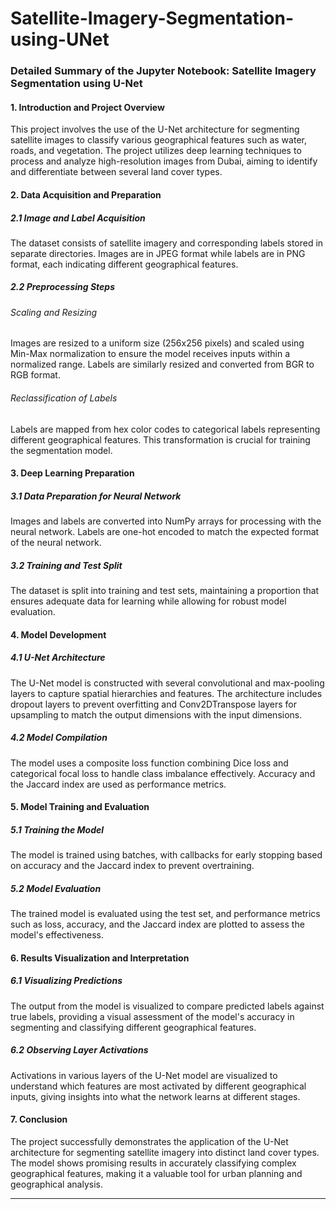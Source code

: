 # Satellite-Imagery-Segmentation-using-UNet

### Detailed Summary of the Jupyter Notebook: Satellite Imagery Segmentation using U-Net

#### 1. Introduction and Project Overview
This project involves the use of the U-Net architecture for segmenting satellite images to classify various geographical features such as water, roads, and vegetation. The project utilizes deep learning techniques to process and analyze high-resolution images from Dubai, aiming to identify and differentiate between several land cover types.

#### 2. Data Acquisition and Preparation
##### 2.1 Image and Label Acquisition
The dataset consists of satellite imagery and corresponding labels stored in separate directories. Images are in JPEG format while labels are in PNG format, each indicating different geographical features.
##### 2.2 Preprocessing Steps
###### Scaling and Resizing
Images are resized to a uniform size (256x256 pixels) and scaled using Min-Max normalization to ensure the model receives inputs within a normalized range. Labels are similarly resized and converted from BGR to RGB format.
###### Reclassification of Labels
Labels are mapped from hex color codes to categorical labels representing different geographical features. This transformation is crucial for training the segmentation model.

#### 3. Deep Learning Preparation
##### 3.1 Data Preparation for Neural Network
Images and labels are converted into NumPy arrays for processing with the neural network. Labels are one-hot encoded to match the expected format of the neural network.
##### 3.2 Training and Test Split
The dataset is split into training and test sets, maintaining a proportion that ensures adequate data for learning while allowing for robust model evaluation.

#### 4. Model Development
##### 4.1 U-Net Architecture
The U-Net model is constructed with several convolutional and max-pooling layers to capture spatial hierarchies and features. The architecture includes dropout layers to prevent overfitting and Conv2DTranspose layers for upsampling to match the output dimensions with the input dimensions.
##### 4.2 Model Compilation
The model uses a composite loss function combining Dice loss and categorical focal loss to handle class imbalance effectively. Accuracy and the Jaccard index are used as performance metrics.

#### 5. Model Training and Evaluation
##### 5.1 Training the Model
The model is trained using batches, with callbacks for early stopping based on accuracy and the Jaccard index to prevent overtraining.
##### 5.2 Model Evaluation
The trained model is evaluated using the test set, and performance metrics such as loss, accuracy, and the Jaccard index are plotted to assess the model's effectiveness.

#### 6. Results Visualization and Interpretation
##### 6.1 Visualizing Predictions
The output from the model is visualized to compare predicted labels against true labels, providing a visual assessment of the model's accuracy in segmenting and classifying different geographical features.
##### 6.2 Observing Layer Activations
Activations in various layers of the U-Net model are visualized to understand which features are most activated by different geographical inputs, giving insights into what the network learns at different stages.

#### 7. Conclusion
The project successfully demonstrates the application of the U-Net architecture for segmenting satellite imagery into distinct land cover types. The model shows promising results in accurately classifying complex geographical features, making it a valuable tool for urban planning and geographical analysis.

---

